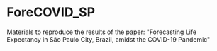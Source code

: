 # ForeCOVID_SP
Materials to reproduce the results of the paper: "Forecasting Life Expectancy in São Paulo City, Brazil, amidst the COVID-19 Pandemic"
